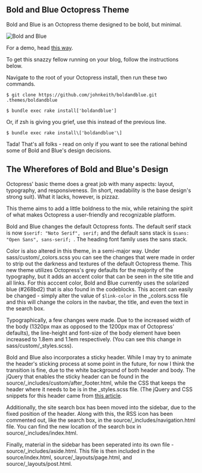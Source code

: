 ## Bold and Blue Octopress Theme

Bold and Blue is an Octopress theme designed to be bold, but minimal.

![Bold and Blue](http://gdurl.com/GYDa)

For a demo, head [this way](http://www.johnkeith.us).

To get this snazzy fellow running on your blog, follow the instructions below.
 
Navigate to the root of your Octopress install, then run these two commands.

	$ git clone https://github.com/johnkeith/boldandblue.git .themes/boldandblue
		
	$ bundle exec rake install['boldandblue']

Or, if zsh is giving you grief, use this instead of the previous line.
		
	$ bundle exec rake install\['boldandblue'\]

Tada! That's all folks - read on only if you want to see the rational behind some of Bold and Blue's design decisions.

## The Wherefores of Bold and Blue's Design

Octopress' basic theme does a great job with many aspects: layout, typography, and responsiveness. (In short, readability is the base design's strong suit). What it lacks, however, is pizzaz.

This theme aims to add a little boldness to the mix, while retaining the spirit of what makes Octopress a user-friendly and recognizable platform. 

Bold and Blue changes the default Octopress fonts. The default serif stack is now `$serif: "Noto Serif", serif;` and the default sans stack is `$sans: "Open Sans", sans-serif;	`. The heading font family uses the sans stack. 

Color is also altered in this theme, in a semi-major way. Under sass/custom/_colors.scss you can see the changes that were made in order to strip out the darkness and textures of the default Octopress theme. This new theme utilizes Octopress's grey defaults for the majority of the typography, but it adds an accent color that can be seen in the site title and all links. For this acccent color, Bold and Blue currently uses the solarized blue (#268bd2) that is also found in the codeblocks. This accent can easily be changed - simply alter the value of `$link-color` in the _colors.scss file and this will change the colors in the navbar, the title, and even the text in the search box. 

Typographically, a few changes were made. Due to the increased width of the body (1320px max as opposed to the 1200px max of Octopress' defaults), the line-height and font-size of the body element have been increased to 1.8em and 1.1em respectively. (You can see this change in sass/custom/_styles.scss). 

Bold and Blue also incorporates a sticky header. While I may try to animate the header's sticking process at some point in the future, for now I think the transition is fine, due to the white background of both header and body. The jQuery that enables the sticky header can be found in the source/_includes/custom/after_footer.html, while the CSS that keeps the header where it needs to be is in the _styles.scss file. (The jQuery and CSS snippets for this header came from [this article](http://www.hongkiat.com/blog/css-sticky-position/).

Additionally, the site search box has been moved into the sidebar, due to the fixed position of the header. Along with this, the RSS icon has been commented out, like the search box, in the source/_includes/navigation.html file. You can find the new location of the search box in source/_includes/index.html.

Finally, material in the sidebar has been seperated into its own file - source/_includes/aside.html. This file is then included in the source/index.html, source/_layouts/page.html, and source/_layouts/post.html.

